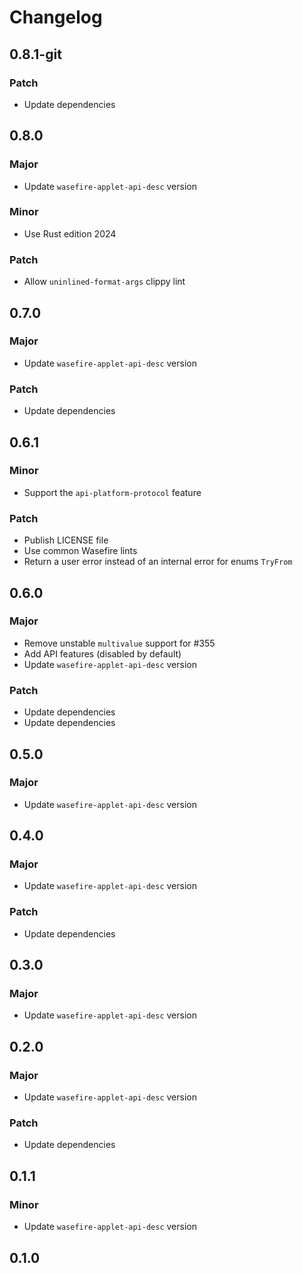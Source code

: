 # Changelog

## 0.8.1-git

### Patch

- Update dependencies

## 0.8.0

### Major

- Update `wasefire-applet-api-desc` version

### Minor

- Use Rust edition 2024

### Patch

- Allow `uninlined-format-args` clippy lint

## 0.7.0

### Major

- Update `wasefire-applet-api-desc` version

### Patch

- Update dependencies

## 0.6.1

### Minor

- Support the `api-platform-protocol` feature

### Patch

- Publish LICENSE file
- Use common Wasefire lints
- Return a user error instead of an internal error for enums `TryFrom`

## 0.6.0

### Major

- Remove unstable `multivalue` support for #355
- Add API features (disabled by default)
- Update `wasefire-applet-api-desc` version

### Patch

- Update dependencies
- Update dependencies

## 0.5.0

### Major

- Update `wasefire-applet-api-desc` version

## 0.4.0

### Major

- Update `wasefire-applet-api-desc` version

### Patch

- Update dependencies

## 0.3.0

### Major

- Update `wasefire-applet-api-desc` version

## 0.2.0

### Major

- Update `wasefire-applet-api-desc` version

### Patch

- Update dependencies

## 0.1.1

### Minor

- Update `wasefire-applet-api-desc` version

## 0.1.0

<!-- Increment to skip CHANGELOG.md test: 0 -->
